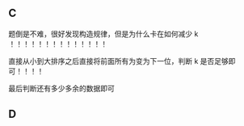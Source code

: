 ## C

题倒是不难，很好发现构造规律，但是为什么卡在如何减少 k ！！！！！！！！！！！！！！

直接从小到大排序之后直接将前面所有为变为下一位，判断 k 是否足够即可！！！！

最后判断还有多少多余的数据即可



## D